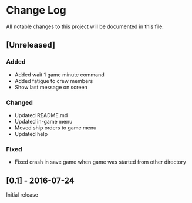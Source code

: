 # Change Log
All notable changes to this project will be documented in this file.

## [Unreleased]

### Added
- Added wait 1 game minute command
- Added fatigue to crew members
- Show last message on screen

### Changed
- Updated README.md
- Updated in-game menu
- Moved ship orders to game menu
- Updated help

### Fixed
- Fixed crash in save game when game was started from other directory

## [0.1] - 2016-07-24
Initial release
